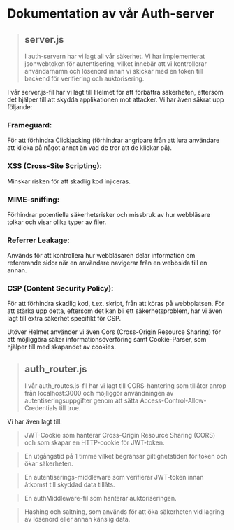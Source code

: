 # Dokumentation av vår Auth-server

> ## server.js
>
> I auth-servern har vi lagt all vår säkerhet.
> Vi har implementerat jsonwebtoken för autentisering, vilket innebär att vi kontrollerar användarnamn och lösenord innan vi skickar med en token till backend för verifiering och auktorisering.

I vår server.js-fil har vi lagt till Helmet för att förbättra säkerheten, eftersom det hjälper till att skydda applikationen mot attacker. Vi har även säkrat upp följande:

### Frameguard:

För att förhindra Clickjacking (förhindrar angripare från att lura användare att klicka på något annat än vad de tror att de klickar på).

### XSS (Cross-Site Scripting):

Minskar risken för att skadlig kod injiceras.

### MIME-sniffing:

Förhindrar potentiella säkerhetsrisker och missbruk av hur webbläsare tolkar och visar olika typer av filer.

### Referrer Leakage:

Används för att kontrollera hur webbläsaren delar information om refererande sidor när en användare navigerar från en webbsida till en annan.

### CSP (Content Security Policy):

För att förhindra skadlig kod, t.ex. skript, från att köras på webbplatsen. För att stärka upp detta, eftersom det kan bli ett säkerhetsproblem, har vi även lagt till extra säkerhet specifikt för CSP.

Utöver Helmet använder vi även Cors (Cross-Origin Resource Sharing) för att möjliggöra säker informationsöverföring samt Cookie-Parser, som hjälper till med skapandet av cookies.

> ## auth_router.js
>
> I vår auth_routes.js-fil har vi lagt till CORS-hantering som tillåter anrop från localhost:3000 och möjliggör användningen av autentiseringsuppgifter genom att sätta Access-Control-Allow-Credentials till true.

Vi har även lagt till:

> JWT-Cookie som hanterar Cross-Origin Resource Sharing (CORS) och som skapar en HTTP-cookie för JWT-token.

> En utgångstid på 1 timme vilket begränsar giltighetstiden för token och ökar säkerheten.

> En autentiserings-middleware som verifierar JWT-token innan åtkomst till skyddad data tillåts.

> En authMiddleware-fil som hanterar auktoriseringen.

> Hashing och saltning, som används för att öka säkerheten vid lagring av lösenord eller annan känslig data.
